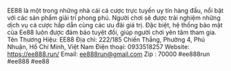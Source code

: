 EE88 là một trong những nhà cái cá cược trực tuyến uy tín hàng đầu, nổi bật với các sản phẩm giải trí phong phú. Người chơi sẽ được trải nghiệm những dịch vụ cá cược hấp dẫn cùng các ưu đãi giá trị. Đặc biệt, hệ thống bảo mật của Ee88 luôn được đảm bảo tuyệt đối, giúp người chơi yên tâm tham gia.
Tên Thương Hiệu: EE88
Địa chỉ: 222/185 Chiến Thắng, Phường 4, Phú Nhuận, Hồ Chí Minh, Việt Nam
Điện thoại: 0933518257
Website: https://ee888.run/
Email: ee888run@gmail.com
Zip : 70000
#ee888run  #ee888 #ee88
